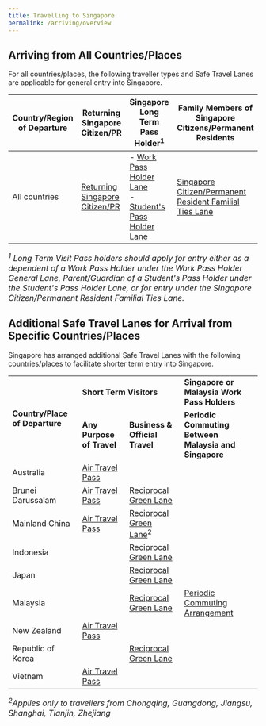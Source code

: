 ```yaml
---
title: Travelling to Singapore 
permalink: /arriving/overview
---
```


## Arriving from All Countries/Places
For all countries/places, the following traveller types and Safe Travel Lanes are applicable for general entry into Singapore. 

|Country/Region of Departure |Returning Singapore Citizen/PR | Singapore Long Term Pass Holder<sup>1</sup> | Family Members of Singapore Citizens/Permanent Residents|
|-------------------|-------------|-------------------|-------------------|
|All countries| [Returning Singapore Citizen/PR](/sc-pr/info)| - [Work Pass Holder Lane](/wphl/overview) <br> - [Student's Pass Holder Lane](/stpl/overview) |[Singapore Citizen/Permanent Resident Familial Ties Lane](/scpr-familial-ties-lane/overview) |

<font size="3"> <i>
<sup>1</sup> Long Term Visit Pass holders should apply for entry either as a dependent of a Work Pass Holder under the Work Pass Holder General Lane, Parent/Guardian of a Student's Pass Holder under the Student's Pass Holder Lane, or for entry under the Singapore Citizen/Permanent Resident Familial Ties Lane.
 </i></font>

## Additional Safe Travel Lanes for Arrival from Specific Countries/Places

Singapore has arranged additional Safe Travel Lanes with the following countries/places to facilitate shorter term entry into Singapore.


<table>
 <tr>
  <td rowspan="2"><b>Country/Place of Departure</b></td>
  <td colspan="2"><b>Short Term Visitors</b></td>
  <td><b>Singapore or Malaysia Work Pass Holders</b></td>
 </tr>
 <tr>
  <td><b>Any Purpose of Travel </b></td>
  <td><b>Business & Official Travel</b></td>
  <td><b>Periodic Commuting Between Malaysia and Singapore</b></td>
 </tr>
 <tr>
  <td>Australia</td>
  <td><a href="/australia/atp/requirements-and-process">Air Travel Pass</a></td>
  <td>&nbsp;</td>
  <td>&nbsp;</td>
 </tr>
  <tr>
  <td>Brunei Darussalam</td>
  <td><a href="/brunei/atp/requirements-and-process">Air Travel Pass</a></td>
  <td><a href="/rgl/overview">Reciprocal Green Lane</a></td>
  <td>&nbsp;</td>
 </tr>
  <tr>
  <td>Mainland China</td>
  <td><a href="/china/atp/requirements-and-process">Air Travel Pass</a></td>
  <td><a href="/rgl/overview">Reciprocal Green Lane</a><sup>2</sup></td>
  <td>&nbsp;</td>
 </tr>
 <tr>
  <td>Indonesia</td>
  <td>&nbsp;</td>
  <td><a href="/rgl/overview">Reciprocal Green Lane</a></td>
  <td>&nbsp;</td>
 </tr>
 <tr>
  <td>Japan</td>
  <td>&nbsp;</td>
  <td><a href="/rgl/overview">Reciprocal Green Lane</a></td>
  <td>&nbsp;</td>
 </tr>
 <tr>
  <td>Malaysia</td>
  <td>&nbsp;</td>
  <td><a href="/rgl/overview">Reciprocal Green Lane</a></td>
  <td><a href="/pca/overview">Periodic Commuting Arrangement</a></td>
 </tr>
 <tr>
  <td>New Zealand</td>
  <td><a href="/newzealand/atp/requirements-and-process">Air Travel Pass</a></td>
  <td>&nbsp;</td>
  <td>&nbsp;</td>
 </tr>
  <tr>
  <td>Republic of Korea</td>
  <td>&nbsp;</td>
  <td><a href="/rgl/overview">Reciprocal Green Lane</a></td>
  <td>&nbsp;</td>
 </tr>
 <tr>
  <td style="border-bottom:1px solid #D8D8D8;">Vietnam</td>
  <td style="border-bottom:1px solid #D8D8D8;"><a href="/vietnam/atp/requirements-and-process">Air Travel Pass</a></td>
  <td style="border-bottom:1px solid #D8D8D8;">&nbsp;</td>
  <td style="border-bottom:1px solid #D8D8D8;">&nbsp;</td>
 </tr>
</table>


<font size="3"> <i><sup>2</sup>Applies only to travellers from Chongqing, Guangdong, Jiangsu, Shanghai, Tianjin, Zhejiang
</i></font>

<!--
|Country/Place of Departure | Any Purpose of Travel | Business & Official Travel | Periodic Commuting for Singapore or Malaysia Work Pass Holders|
|-------------|-------------------|-------------------|-------------|
|Australia| [Air Travel Pass](australia/atp/requirements-and-process) |  |  | 
|Brunei Darussalam| [Air Travel Pass](/brunei/atp/requirements-and-process) | [Reciprocal Green Lane](/rgl/overview)|  | 
|Mainland China | [Air Travel Pass](/china/atp/requirements-and-process) | [Reciprocal Green Lane](/rgl/overview)<sup>2</sup>|  |
|Germany|  | [Reciprocal Green Lane](/rgl/overview)| |
|Indonesia| | [Reciprocal Green Lane](/rgl/overview)| |
|Japan|  | [Reciprocal Green Lane](/rgl/overview)| |
|Malaysia|  | [Reciprocal Green Lane](/rgl/overview)|[Periodic Commuting Arrangement](/pca/overview)|
|New Zealand| [Air Travel Pass](newzealand/atp/requirements-and-process) |  | |
|Republic of Korea|  | [Reciprocal Green Lane](/rgl/overview)|  | 
|Vietnam| [Air Travel Pass](/vietnam/atp/requirements-and-process) |  |  |-->


